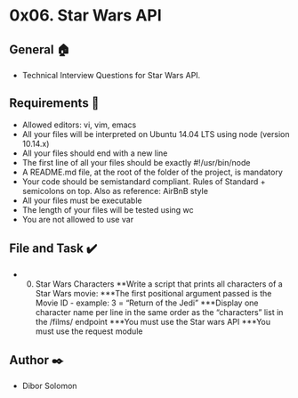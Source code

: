 # 0x06. Star Wars API
## General :house:
* Technical Interview Questions for Star Wars API.

## Requirements :page_with_curl:
* Allowed editors: vi, vim, emacs
* All your files will be interpreted on Ubuntu 14.04 LTS using node (version 10.14.x)
* All your files should end with a new line
* The first line of all your files should be exactly #!/usr/bin/node
* A README.md file, at the root of the folder of the project, is mandatory
* Your code should be semistandard compliant. Rules of Standard + semicolons on top. Also as reference: AirBnB style
* All your files must be executable
* The length of your files will be tested using wc
* You are not allowed to use var

## File and Task :heavy_check_mark:
* 0. Star Wars Characters
**Write a script that prints all characters of a Star Wars movie:
***The first positional argument passed is the Movie ID - example: 3 = “Return of the Jedi”
***Display one character name per line in the same order as the “characters” list in the /films/ endpoint
***You must use the Star wars API
***You must use the request module

## Author :black_nib:
* Dibor Solomon
